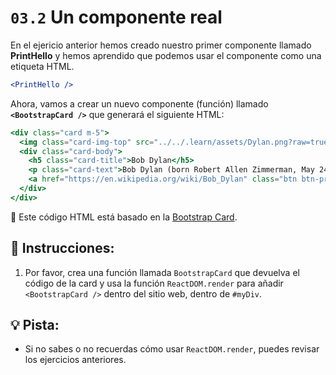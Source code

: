 # `03.2` Un componente real

En el ejericio anterior hemos creado nuestro primer componente llamado **PrintHello** y hemos aprendido que podemos usar el componente como una etiqueta HTML.

```jsx
<PrintHello />
```

Ahora, vamos a crear un nuevo componente (función) llamado **`<BootstrapCard />`** que generará el siguiente HTML:

```jsx
<div class="card m-5">
  <img class="card-img-top" src="../../.learn/assets/Dylan.png?raw=true" alt="Card image cap" />
  <div class="card-body">
    <h5 class="card-title">Bob Dylan</h5>
    <p class="card-text">Bob Dylan (born Robert Allen Zimmerman, May 24, 1941) is an American singer/songwriter, author, and artist who has been an influential figure in popular music and culture for more than five decades.</p>
    <a href="https://en.wikipedia.org/wiki/Bob_Dylan" class="btn btn-primary">Go to wikipedia</a>
  </div>
</div>
```
🔎
 Este código HTML está basado en la [Bootstrap Card](https://getbootstrap.com/docs/4.0/components/card/).

## 📝 Instrucciones:

1. Por favor, crea una función llamada `BootstrapCard` que devuelva el código de la card y usa la función `ReactDOM.render` para añadir `<BootstrapCard />` dentro del sitio web, dentro de `#myDiv`.

## 💡 Pista:

* Si no sabes o no recuerdas cómo usar `ReactDOM.render`, puedes revisar los ejercicios anteriores.
